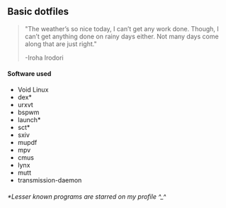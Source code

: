 ## Basic dotfiles

> "The weather’s so nice today, I can’t get any work done. Though, I can’t get anything done on rainy days either. Not many days come along that are just right."
> 
> -Iroha Irodori

#### Software used
* Void Linux
* dex*
* urxvt
* bspwm
* launch*
* sct*
* sxiv
* mupdf
* mpv
* cmus
* lynx
* mutt
* transmission-daemon
###### *Lesser known programs are starred on my profile ^_^

